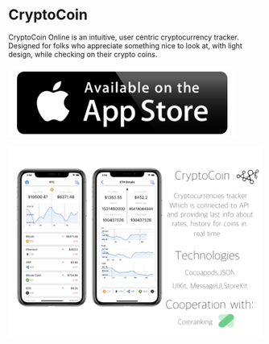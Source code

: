 # CryptoCoin
CryptoCoin Online is an intuitive, user centric cryptocurrency tracker. Designed for folks who appreciate something nice to look at, with light design, while checking on their crypto coins.
<br></br>
[![Alt attribute text Here](AppleStore_logo.png)](http://Yoursite.com)
<br></br>
![Screenshot](CryptoCoin.jpg)
<br></br>
